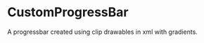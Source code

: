 CustomProgressBar
=================

A progressbar created using clip drawables in xml with gradients.

